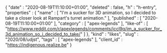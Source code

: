 {
  "date" : "2020-08-19T11:10:00+01:00",
  "deleted" : false,
  "h" : "h-entry",
  "properties" : {
    "name" : [ "I'm a sucker for 3D animation, so I decided to take a closer look at Rampart's turret animation." ],
    "published" : [ "2020-08-19T11:10:00+01:00" ],
    "category" : [ "apex-legends" ],
    "like-of" : [ "https://www.reddit.com/r/apexlegends/comments/iccl9q/im_a_sucker_for_3d_animation_so_i_decided_to_take/" ]
  },
  "kind" : "likes",
  "slug" : "2020/08/udjst",
  "tags" : [ "apex-legends" ],
  "client_id" : "https://indigenous.realize.be"
}
